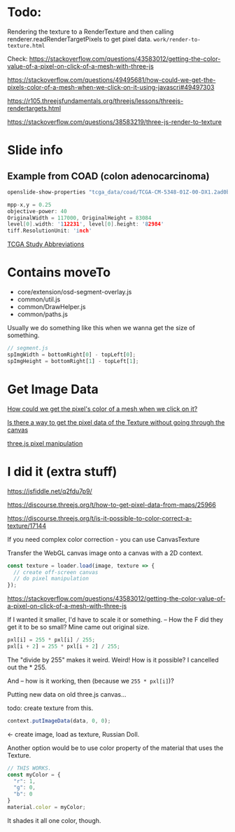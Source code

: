 # Todo:

Rendering the texture to a RenderTexture and then calling renderer.readRenderTargetPixels to get pixel data.
`work/render-to-texture.html`

Check: https://stackoverflow.com/questions/43583012/getting-the-color-value-of-a-pixel-on-click-of-a-mesh-with-three-js

https://stackoverflow.com/questions/49495681/how-could-we-get-the-pixels-color-of-a-mesh-when-we-click-on-it-using-javascri#49497303

https://r105.threejsfundamentals.org/threejs/lessons/threejs-rendertargets.html

https://stackoverflow.com/questions/38583219/three-js-render-to-texture

# Slide info

<!-- $HOME/trabajo/Halcyon/src/main/java/com/ebremer/halcyon/wicket/ethereal -->

## Example from COAD (colon adenocarcinoma)

```sh
openslide-show-properties "tcga_data/coad/TCGA-CM-5348-01Z-00-DX1.2ad0b8f6-684a-41a7-b568-26e97675cce9.svs"
```

```c
mpp-x,y = 0.25
objective-power: 40
OriginalWidth = 117000, OriginalHeight = 83084
level[0].width: '112231', level[0].height: '82984'
tiff.ResolutionUnit: 'inch'
```

[TCGA Study Abbreviations](https://gdc.cancer.gov/resources-tcga-users/tcga-code-tables/tcga-study-abbreviations)


# Contains moveTo

* core/extension/osd-segment-overlay.js
* common/util.js
* common/DrawHelper.js
* common/paths.js

Usually we do something like this when we wanna get the size of something.

```js
// segment.js
spImgWidth = bottomRight[0] - topLeft[0];
spImgHeight = bottomRight[1] - topLeft[1];
```

# Get Image Data

[How could we get the pixel's color of a mesh when we click on it?](https://stackoverflow.com/questions/49495681/how-could-we-get-the-pixels-color-of-a-mesh-when-we-click-on-it-using-javascri)

[Is there a way to get the pixel data of the Texture without going through the canvas](https://discourse.threejs.org/t/is-there-a-way-to-get-the-pixel-data-of-the-texture-without-going-through-the-canvas/40988)

[three.js pixel manipulation](https://www.reddit.com/r/threejs/comments/3og8xj/pixel_manipulation/)

# I did it (extra stuff)

https://jsfiddle.net/q2fdu7p9/

https://discourse.threejs.org/t/how-to-get-pixel-data-from-maps/25966

https://discourse.threejs.org/t/is-it-possible-to-color-correct-a-texture/17144

If you need complex color correction - you can use CanvasTexture

Transfer the WebGL canvas image onto a canvas with a 2D context.

```js
const texture = loader.load(image, texture => {
  // create off-screen canvas
  // do pixel manipulation
});
```

https://stackoverflow.com/questions/43583012/getting-the-color-value-of-a-pixel-on-click-of-a-mesh-with-three-js

If I wanted it smaller, I'd have to scale it or something. &ndash; How the F did they get it to be so small?  Mine came out original size.

```js
pxl[i] = 255 * pxl[i] / 255;
pxl[i + 2] = 255 * pxl[i + 2] / 255;
```

The "divide by 255" makes it weird.  Weird!  How is it possible?  I cancelled out the * 255.

And &ndash; how is it working, then (because we `255 * pxl[i]`)?

Putting new data on old three.js canvas...

todo: create texture from this.

```js
context.putImageData(data, 0, 0);
```
<- create image, load as texture, Russian Doll.

Another option would be to use color property of the material that uses the Texture.

```js
// THIS WORKS.
const myColor = {
  "r": 1,
  "g": 0,
  "b": 0
}
material.color = myColor;
```

It shades it all one color, though.
